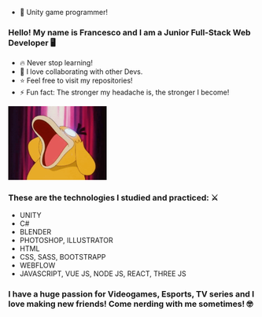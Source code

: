 - 🌱 Unity game programmer!
### Hello! My name is Francesco and I am a Junior Full-Stack Web Developer 🖥️
- 🔥 Never stop learning!
- 🤝 I love collaborating with other Devs.
- ⭐ Feel free to visit my repositories!
- ⚡ Fun fact: The stronger my headache is, the stronger I become!
<img src="img/psyduckgithub.gif" width="200" height="150" style="text-align:center">

### These are the technologies I studied and practiced: ⚔️
- UNITY
- C#
- BLENDER
- PHOTOSHOP, ILLUSTRATOR
- HTML
- CSS, SASS, BOOTSTRAPP
- WEBFLOW
- JAVASCRIPT, VUE JS, NODE JS, REACT, THREE JS

### I have a huge passion for Videogames, Esports, TV series and I love making new friends! Come nerding with me sometimes! 🤓
